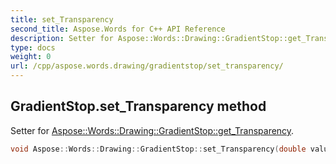 ```yaml
---
title: set_Transparency
second_title: Aspose.Words for C++ API Reference
description: Setter for Aspose::Words::Drawing::GradientStop::get_Transparency. 
type: docs
weight: 0
url: /cpp/aspose.words.drawing/gradientstop/set_transparency/
---
```

## GradientStop.set_Transparency method


Setter for [Aspose::Words::Drawing::GradientStop::get_Transparency](../get_transparency/).

```cpp
void Aspose::Words::Drawing::GradientStop::set_Transparency(double value)
```

